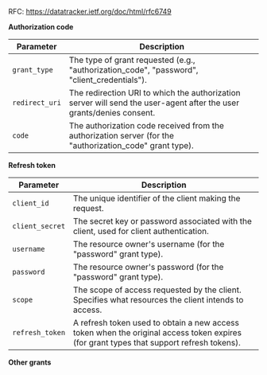 RFC: https://datatracker.ietf.org/doc/html/rfc6749

**Authorization code**

| Parameter     | Description                                          |
| ------------- | ---------------------------------------------------- |
| `grant_type`  | The type of grant requested (e.g., "authorization_code", "password", "client_credentials"). |
| `redirect_uri` | The redirection URI to which the authorization server will send the user-agent after the user grants/denies consent. |
| `code`        | The authorization code received from the authorization server (for the "authorization_code" grant type). |

**Refresh token**

| Parameter     | Description                                          |
| ------------- | ---------------------------------------------------- |
| `client_id`   | The unique identifier of the client making the request. |
| `client_secret` | The secret key or password associated with the client, used for client authentication. |
| `username`    | The resource owner's username (for the "password" grant type). |
| `password`    | The resource owner's password (for the "password" grant type). |
| `scope`       | The scope of access requested by the client. Specifies what resources the client intends to access. |
| `refresh_token` | A refresh token used to obtain a new access token when the original access token expires (for grant types that support refresh tokens). |

**Other grants**
